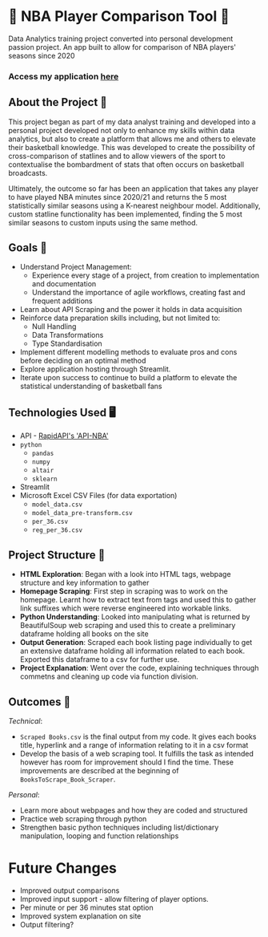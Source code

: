 # 🏀 NBA Player Comparison Tool 🏀 

Data Analytics training project converted into personal development passion project. An app built to allow for comparison of NBA players' seasons since 2020

### Access my application [here](https://nbasimilarity.streamlit.app/)

## About the Project 🌟

This project began as part of my data analyst training and developed into a personal project developed not only to enhance my skills within data analytics, but also to create a platform that allows me and others to elevate their basketball knowledge. This was developed to create the possibility of cross-comparison of statlines and to allow viewers of the sport to contextualise the bombardment of stats that often occurs on basketball broadcasts.

Ultimately, the outcome so far has been an application that takes any player to have played NBA minutes since 2020/21 and returns the 5 most statistically similar seasons using a K-nearest neighbour model. Additionally, custom statline functionality has been implemented, finding the 5 most similar seasons to custom inputs using the same method.

## Goals 🎯

- Understand Project Management:
  - Experience every stage of a project, from creation to implementation and documentation
  - Understand the importance of agile workflows, creating fast and frequent additions
- Learn about API Scraping and the power it holds in data acquisition
- Reinforce data preparation skills including, but not limited to:
  - Null Handling
  - Data Transformations
  - Type Standardisation
- Implement different modelling methods to evaluate pros and cons before deciding on an optimal method
- Explore application hosting through Streamlit.
- Iterate upon success to continue to build a platform to elevate the statistical understanding of basketball fans

## Technologies Used 🖥️

- API - [RapidAPI's 'API-NBA'](https://rapidapi.com/api-sports/api/api-nba)
- `python`
  - `pandas`
  - `numpy`
  - `altair`
  - `sklearn`
- Streamlit
- Microsoft Excel CSV Files (for data exportation)
  - `model_data.csv`
  - `model_data_pre-transform.csv`
  - `per_36.csv`
  - `reg_per_36.csv`
 




## Project Structure 🔀

- **HTML Exploration**: Began with a look into HTML tags, webpage structure and key information to gather
- **Homepage Scraping**: First step in scraping was to work on the homepage. Learnt how to extract text from tags and used this to gather link suffixes which were reverse engineered into workable links.
- **Python Understanding**: Looked into manipulating what is returned by BeautifulSoup web scraping and used this to create a preliminary dataframe holding all books on the site
- **Output Generation**: Scraped each book listing page individually to get an extensive dataframe holding all information related to each book. Exported this dataframe to a csv for further use.
- **Project Explanation**: Went over the code, explaining techniques through commetns and cleaning up code via function division.

## Outcomes 🎉

*Technical*:

- `Scraped Books.csv` is the final output from my code. It gives each books title, hyperlink and a range of information relating to it in a csv format
- Develop the basis of a web scraping tool. It fulfills the task as intended however has room for improvement should I find the time. These improvements are described at the beginning of `BooksToScrape_Book_Scraper`.

*Personal*:

- Learn more about webpages and how they are coded and structured
- Practice web scraping through python
- Strengthen basic python techniques including list/dictionary manipulation, looping and function relationships

# Future Changes

- Improved output comparisons
- Improved input support - allow filtering of player options.
- Per minute or per 36 minutes stat option
- Improved system explanation on site
- Output filtering?
